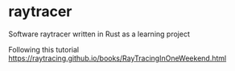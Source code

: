 # raytracer
Software raytracer written in Rust as a learning project

Following this tutorial https://raytracing.github.io/books/RayTracingInOneWeekend.html
